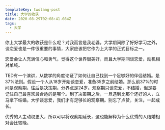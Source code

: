 ```yaml
---
templateKey: twolang-post
title: 大学的收获
date: 2020-08-29T02:08:41.084Z
tags:
  - 大学
---
```

你上大学最大的收获是什么呢？对我而言是我老婆。大学期间除了好好学习之外，谈恋爱也是一件很重要的事情，大家应该把它作为上大学的正式目标之一。

恋爱会让人充满信心和勇气，觉得这个世界很美好，而且大学期间谈恋爱，动机相对单纯。

TED有一个演讲，从数学的角度论证了如何让自己找到一个足够好的伴侣结婚。是37%法则。假设一个人从18岁开始谈恋爱，准备35岁之前结婚。那么前37%的时间是观察期，往后是决策期，分界点是24岁。观察期只谈恋爱，不结婚，但是要记住自己最喜欢最合适的是哪个。到了决策期之后，一旦遇到比那个还好的人，立马拿下结婚。大学谈恋爱，我们才有足够长的观察期。别忘了点赞，关注，一起成长。

优秀的人主动权更大，所以可以将观察期延长，这也能解释为什么优秀的人结婚相对会比较晚。